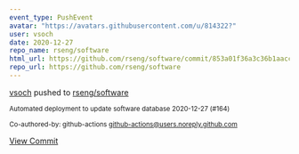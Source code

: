 ```yaml
---
event_type: PushEvent
avatar: "https://avatars.githubusercontent.com/u/814322?"
user: vsoch
date: 2020-12-27
repo_name: rseng/software
html_url: https://github.com/rseng/software/commit/853a01f36a3c36b1aacc06167dd619fe18414024
repo_url: https://github.com/rseng/software
---
```


<a href='https://github.com/vsoch' target='_blank'>vsoch</a> pushed to <a href='https://github.com/rseng/software' target='_blank'>rseng/software</a>

<small>Automated deployment to update software database 2020-12-27 (#164)

Co-authored-by: github-actions <github-actions@users.noreply.github.com></small>

<a href='https://github.com/rseng/software/commit/853a01f36a3c36b1aacc06167dd619fe18414024' target='_blank'>View Commit</a>